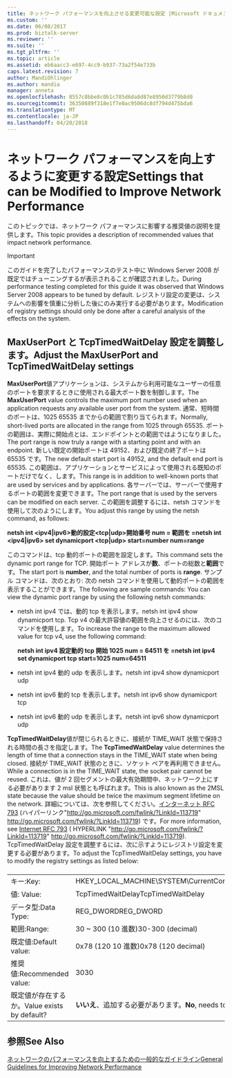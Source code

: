 ```yaml
---
title: ネットワーク パフォーマンスを向上させる変更可能な設定 |Microsoft ドキュメント
ms.custom: ''
ms.date: 06/08/2017
ms.prod: biztalk-server
ms.reviewer: ''
ms.suite: ''
ms.tgt_pltfrm: ''
ms.topic: article
ms.assetid: eb6aacc3-e697-4cc9-b937-73a2f54e733b
caps.latest.revision: 7
author: MandiOhlinger
ms.author: mandia
manager: anneta
ms.openlocfilehash: 8557c8bbe8c0b1c785d6da8d87e8950d3779b8d0
ms.sourcegitcommit: 36350889f318e1f7e0ac9506dc8df794d475bda6
ms.translationtype: MT
ms.contentlocale: ja-JP
ms.lasthandoff: 04/20/2018
---
```

# <a name="settings-that-can-be-modified-to-improve-network-performance"></a><span data-ttu-id="b79e7-102">ネットワーク パフォーマンスを向上するように変更する設定</span><span class="sxs-lookup"><span data-stu-id="b79e7-102">Settings that can be Modified to Improve Network Performance</span></span>
<span data-ttu-id="b79e7-103">このトピックでは、ネットワーク パフォーマンスに影響する推奨値の説明を提供します。</span><span class="sxs-lookup"><span data-stu-id="b79e7-103">This topic provides a description of recommended values   that impact network performance.</span></span>  
  
> [!IMPORTANT]  
>  <span data-ttu-id="b79e7-104">このガイドを完了したパフォーマンスのテスト中に Windows Server 2008 が既定ではチューニングするが表示されることが確認されました。</span><span class="sxs-lookup"><span data-stu-id="b79e7-104">During performance testing completed for this guide it was observed that Windows Server 2008 appears to be tuned by default.</span></span> <span data-ttu-id="b79e7-105">レジストリ設定の変更は、システムへの影響を慎重に分析した後にのみ実行する必要があります。</span><span class="sxs-lookup"><span data-stu-id="b79e7-105">Modification of  registry settings should only be done after a careful analysis of the effects on the system.</span></span>  
  
## <a name="adjust-the-maxuserport-and-tcptimedwaitdelay-settings"></a><span data-ttu-id="b79e7-106">MaxUserPort と TcpTimedWaitDelay 設定を調整します。</span><span class="sxs-lookup"><span data-stu-id="b79e7-106">Adjust the MaxUserPort and TcpTimedWaitDelay settings</span></span>  
 <span data-ttu-id="b79e7-107">**MaxUserPort**値アプリケーションは、システムから利用可能なユーザーの任意のポートを要求するときに使用される最大ポート数を制御します。</span><span class="sxs-lookup"><span data-stu-id="b79e7-107">The **MaxUserPort** value controls the maximum port number used when an application requests any available user port from the system.</span></span> <span data-ttu-id="b79e7-108">通常、短時間のポートは、1025 65535 までからの範囲で割り当てられます。</span><span class="sxs-lookup"><span data-stu-id="b79e7-108">Normally, short-lived ports are allocated in the range from 1025 through 65535.</span></span> <span data-ttu-id="b79e7-109">ポートの範囲は、実際に開始点とは、エンドポイントとの範囲ではようになりました。</span><span class="sxs-lookup"><span data-stu-id="b79e7-109">The port range is now truly a range with a starting point and with an endpoint.</span></span> <span data-ttu-id="b79e7-110">新しい既定の開始ポートは 49152、および既定の終了ポートは 65535 です。</span><span class="sxs-lookup"><span data-stu-id="b79e7-110">The new default start port is 49152, and the default end port is 65535.</span></span> <span data-ttu-id="b79e7-111">この範囲は、アプリケーションとサービスによって使用される既知のポートだけでなく、します。</span><span class="sxs-lookup"><span data-stu-id="b79e7-111">This range is in addition to well-known ports that are used by services and by applications.</span></span> <span data-ttu-id="b79e7-112">各サーバーでは、サーバーで使用するポートの範囲を変更できます。</span><span class="sxs-lookup"><span data-stu-id="b79e7-112">The port range that is used by the servers can be modified on each server.</span></span> <span data-ttu-id="b79e7-113">この範囲を調整するには、netsh コマンドを使用して次のようにします。</span><span class="sxs-lookup"><span data-stu-id="b79e7-113">You adjust this range by using the netsh command, as follows:</span></span>  
  
 <span data-ttu-id="b79e7-114">**netsh int \<ipv4&#124;ipv6\>動的設定\<tcp&#124;udp\>開始番号 num = 範囲を =**</span><span class="sxs-lookup"><span data-stu-id="b79e7-114">**netsh int \<ipv4&#124;ipv6\> set dynamicport \<tcp&#124;udp\> start=number num=range**</span></span>  
  
 <span data-ttu-id="b79e7-115">このコマンドは、tcp 動的ポートの範囲を設定します。</span><span class="sxs-lookup"><span data-stu-id="b79e7-115">This command sets the dynamic port range for TCP.</span></span> <span data-ttu-id="b79e7-116">開始ポート アドレスが**数**、ポートの総数と**範囲**です。</span><span class="sxs-lookup"><span data-stu-id="b79e7-116">The start port is **number**, and the total number of ports is **range**.</span></span> <span data-ttu-id="b79e7-117">サンプル コマンドは、次のとおり: 次の netsh コマンドを使用して動的ポートの範囲を表示することができます。</span><span class="sxs-lookup"><span data-stu-id="b79e7-117">The following are sample commands: You can view the dynamic port range by using the following netsh commands:</span></span>  
  
-   <span data-ttu-id="b79e7-118">netsh int ipv4 では、動的 tcp を表示します。</span><span class="sxs-lookup"><span data-stu-id="b79e7-118">netsh int ipv4 show dynamicport tcp.</span></span> <span data-ttu-id="b79e7-119">Tcp v4 の最大許容値の範囲を向上させるのには、次のコマンドを使用します。</span><span class="sxs-lookup"><span data-stu-id="b79e7-119">To increase the range to the maximum allowed value for tcp v4, use the following command:</span></span>  
  
     <span data-ttu-id="b79e7-120">**netsh int ipv4 設定動的 tcp 開始 1025 num = 64511 を =**</span><span class="sxs-lookup"><span data-stu-id="b79e7-120">**netsh int ipv4 set dynamicport tcp start=1025 num=64511**</span></span>  
  
-   <span data-ttu-id="b79e7-121">netsh int ipv4 動的 udp を表示します。</span><span class="sxs-lookup"><span data-stu-id="b79e7-121">netsh int ipv4 show dynamicport udp</span></span>  
  
-   <span data-ttu-id="b79e7-122">netsh int ipv6 動的 tcp を表示します。</span><span class="sxs-lookup"><span data-stu-id="b79e7-122">netsh int ipv6 show dynamicport tcp</span></span>  
  
-   <span data-ttu-id="b79e7-123">netsh int ipv6 動的 udp を表示します。</span><span class="sxs-lookup"><span data-stu-id="b79e7-123">netsh int ipv6 show dynamicport udp</span></span>  
  
 <span data-ttu-id="b79e7-124">**TcpTimedWaitDelay**値が閉じられるときに、接続が TIME_WAIT 状態で保持される時間の長さを指定します。</span><span class="sxs-lookup"><span data-stu-id="b79e7-124">The **TcpTimedWaitDelay** value determines the length of time that a connection stays in the TIME_WAIT state when being closed.</span></span> <span data-ttu-id="b79e7-125">接続が TIME_WAIT 状態のときに、ソケット ペアを再利用できません。</span><span class="sxs-lookup"><span data-stu-id="b79e7-125">While a connection is in the TIME_WAIT state, the socket pair cannot be reused.</span></span> <span data-ttu-id="b79e7-126">これは、値が 2 回セグメントの最大有効期間中、ネットワーク上にする必要があります 2 msl 状態とも呼ばれます。</span><span class="sxs-lookup"><span data-stu-id="b79e7-126">This is also known as the 2MSL state because the value should be twice the maximum segment lifetime on the network.</span></span> <span data-ttu-id="b79e7-127">詳細については、次を参照してください。[インターネット RFC 793](http://go.microsoft.com/fwlink/?LinkId=113719) (ハイパーリンク"http://go.microsoft.com/fwlink/?LinkId=113719" http://go.microsoft.com/fwlink/?LinkId=113719) です。</span><span class="sxs-lookup"><span data-stu-id="b79e7-127">For more information, see [Internet RFC 793](http://go.microsoft.com/fwlink/?LinkId=113719) ( HYPERLINK "http://go.microsoft.com/fwlink/?LinkId=113719" http://go.microsoft.com/fwlink/?LinkId=113719).</span></span> <span data-ttu-id="b79e7-128">TcpTimedWaitDelay 設定を調整するには、次に示すようにレジストリ設定を変更する必要があります。</span><span class="sxs-lookup"><span data-stu-id="b79e7-128">To adjust the TcpTimedWaitDelay settings, you have to modify the registry settings as listed below:</span></span>  
  
###  
  
|||  
|-|-|  
|<span data-ttu-id="b79e7-129">キー:</span><span class="sxs-lookup"><span data-stu-id="b79e7-129">Key:</span></span>|<span data-ttu-id="b79e7-130">HKEY_LOCAL_MACHINE\SYSTEM\CurrentControlSet\Services\Tcpip\Parameters</span><span class="sxs-lookup"><span data-stu-id="b79e7-130">HKEY_LOCAL_MACHINE\SYSTEM\CurrentControlSet\Services\Tcpip\Parameters</span></span>|  
|<span data-ttu-id="b79e7-131">値: </span><span class="sxs-lookup"><span data-stu-id="b79e7-131">Value:</span></span>|<span data-ttu-id="b79e7-132">TcpTimedWaitDelay</span><span class="sxs-lookup"><span data-stu-id="b79e7-132">TcpTimedWaitDelay</span></span>|  
|<span data-ttu-id="b79e7-133">データ型:</span><span class="sxs-lookup"><span data-stu-id="b79e7-133">Data Type:</span></span>|<span data-ttu-id="b79e7-134">REG_DWORD</span><span class="sxs-lookup"><span data-stu-id="b79e7-134">REG_DWORD</span></span>|  
|<span data-ttu-id="b79e7-135">範囲:</span><span class="sxs-lookup"><span data-stu-id="b79e7-135">Range:</span></span>|<span data-ttu-id="b79e7-136">30 ~ 300 (10 進数)</span><span class="sxs-lookup"><span data-stu-id="b79e7-136">30-300 (decimal)</span></span>|  
|<span data-ttu-id="b79e7-137">既定値:</span><span class="sxs-lookup"><span data-stu-id="b79e7-137">Default value:</span></span>|<span data-ttu-id="b79e7-138">0x78 (120 10 進数)</span><span class="sxs-lookup"><span data-stu-id="b79e7-138">0x78 (120 decimal)</span></span>|  
|<span data-ttu-id="b79e7-139">推奨値:</span><span class="sxs-lookup"><span data-stu-id="b79e7-139">Recommended value:</span></span>|<span data-ttu-id="b79e7-140">30</span><span class="sxs-lookup"><span data-stu-id="b79e7-140">30</span></span>|  
|<span data-ttu-id="b79e7-141">既定値が存在するか。</span><span class="sxs-lookup"><span data-stu-id="b79e7-141">Value exists by default?</span></span>|<span data-ttu-id="b79e7-142">**いいえ**、追加する必要があります。</span><span class="sxs-lookup"><span data-stu-id="b79e7-142">**No**, needs to be added.</span></span>|  
  
## <a name="see-also"></a><span data-ttu-id="b79e7-143">参照</span><span class="sxs-lookup"><span data-stu-id="b79e7-143">See Also</span></span>  
 [<span data-ttu-id="b79e7-144">ネットワークのパフォーマンスを向上するための一般的なガイドライン</span><span class="sxs-lookup"><span data-stu-id="b79e7-144">General Guidelines for Improving Network Performance</span></span>](../technical-guides/general-guidelines-for-improving-network-performance.md)